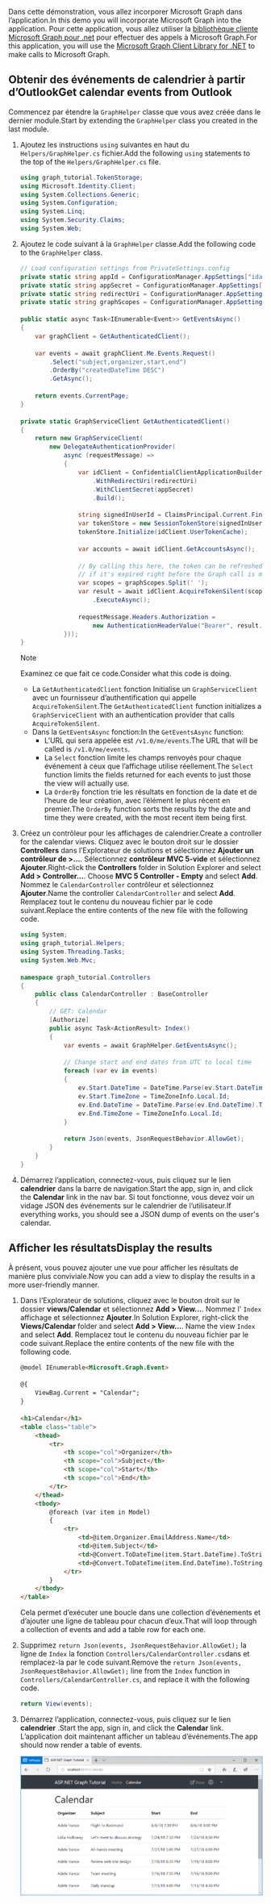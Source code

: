 <!-- markdownlint-disable MD002 MD041 -->

<span data-ttu-id="2f258-101">Dans cette démonstration, vous allez incorporer Microsoft Graph dans l’application.</span><span class="sxs-lookup"><span data-stu-id="2f258-101">In this demo you will incorporate Microsoft Graph into the application.</span></span> <span data-ttu-id="2f258-102">Pour cette application, vous allez utiliser la [bibliothèque cliente Microsoft Graph pour .net](https://github.com/microsoftgraph/msgraph-sdk-dotnet) pour effectuer des appels à Microsoft Graph.</span><span class="sxs-lookup"><span data-stu-id="2f258-102">For this application, you will use the [Microsoft Graph Client Library for .NET](https://github.com/microsoftgraph/msgraph-sdk-dotnet) to make calls to Microsoft Graph.</span></span>

## <a name="get-calendar-events-from-outlook"></a><span data-ttu-id="2f258-103">Obtenir des événements de calendrier à partir d’Outlook</span><span class="sxs-lookup"><span data-stu-id="2f258-103">Get calendar events from Outlook</span></span>

<span data-ttu-id="2f258-104">Commencez par étendre la `GraphHelper` classe que vous avez créée dans le dernier module.</span><span class="sxs-lookup"><span data-stu-id="2f258-104">Start by extending the `GraphHelper` class you created in the last module.</span></span>

1. <span data-ttu-id="2f258-105">Ajoutez les instructions `using` suivantes en haut du `Helpers/GraphHelper.cs` fichier.</span><span class="sxs-lookup"><span data-stu-id="2f258-105">Add the following `using` statements to the top of the `Helpers/GraphHelper.cs` file.</span></span>

    ```cs
    using graph_tutorial.TokenStorage;
    using Microsoft.Identity.Client;
    using System.Collections.Generic;
    using System.Configuration;
    using System.Linq;
    using System.Security.Claims;
    using System.Web;
    ```

1. <span data-ttu-id="2f258-106">Ajoutez le code suivant à la `GraphHelper` classe.</span><span class="sxs-lookup"><span data-stu-id="2f258-106">Add the following code to the `GraphHelper` class.</span></span>

    ```cs
    // Load configuration settings from PrivateSettings.config
    private static string appId = ConfigurationManager.AppSettings["ida:AppId"];
    private static string appSecret = ConfigurationManager.AppSettings["ida:AppSecret"];
    private static string redirectUri = ConfigurationManager.AppSettings["ida:RedirectUri"];
    private static string graphScopes = ConfigurationManager.AppSettings["ida:AppScopes"];

    public static async Task<IEnumerable<Event>> GetEventsAsync()
    {
        var graphClient = GetAuthenticatedClient();

        var events = await graphClient.Me.Events.Request()
            .Select("subject,organizer,start,end")
            .OrderBy("createdDateTime DESC")
            .GetAsync();

        return events.CurrentPage;
    }

    private static GraphServiceClient GetAuthenticatedClient()
    {
        return new GraphServiceClient(
            new DelegateAuthenticationProvider(
                async (requestMessage) =>
                {
                    var idClient = ConfidentialClientApplicationBuilder.Create(appId)
                        .WithRedirectUri(redirectUri)
                        .WithClientSecret(appSecret)
                        .Build();

                    string signedInUserId = ClaimsPrincipal.Current.FindFirst(ClaimTypes.NameIdentifier).Value;
                    var tokenStore = new SessionTokenStore(signedInUserId, HttpContext.Current);
                    tokenStore.Initialize(idClient.UserTokenCache);

                    var accounts = await idClient.GetAccountsAsync();

                    // By calling this here, the token can be refreshed
                    // if it's expired right before the Graph call is made
                    var scopes = graphScopes.Split(' ');
                    var result = await idClient.AcquireTokenSilent(scopes, accounts.FirstOrDefault())
                        .ExecuteAsync();

                    requestMessage.Headers.Authorization =
                        new AuthenticationHeaderValue("Bearer", result.AccessToken);
                }));
    }
    ```

    > [!NOTE]
    > <span data-ttu-id="2f258-107">Examinez ce que fait ce code.</span><span class="sxs-lookup"><span data-stu-id="2f258-107">Consider what this code is doing.</span></span>
    >
    > - <span data-ttu-id="2f258-108">La `GetAuthenticatedClient` fonction Initialise un `GraphServiceClient` avec un fournisseur d’authentification qui appelle `AcquireTokenSilent`.</span><span class="sxs-lookup"><span data-stu-id="2f258-108">The `GetAuthenticatedClient` function initializes a `GraphServiceClient` with an authentication provider that calls `AcquireTokenSilent`.</span></span>
    > - <span data-ttu-id="2f258-109">Dans la `GetEventsAsync` fonction:</span><span class="sxs-lookup"><span data-stu-id="2f258-109">In the `GetEventsAsync` function:</span></span>
    >   - <span data-ttu-id="2f258-110">L’URL qui sera appelée est `/v1.0/me/events`.</span><span class="sxs-lookup"><span data-stu-id="2f258-110">The URL that will be called is `/v1.0/me/events`.</span></span>
    >   - <span data-ttu-id="2f258-111">La `Select` fonction limite les champs renvoyés pour chaque événement à ceux que l’affichage utilise réellement.</span><span class="sxs-lookup"><span data-stu-id="2f258-111">The `Select` function limits the fields returned for each events to just those the view will actually use.</span></span>
    >   - <span data-ttu-id="2f258-112">La `OrderBy` fonction trie les résultats en fonction de la date et de l’heure de leur création, avec l’élément le plus récent en premier.</span><span class="sxs-lookup"><span data-stu-id="2f258-112">The `OrderBy` function sorts the results by the date and time they were created, with the most recent item being first.</span></span>

1. <span data-ttu-id="2f258-113">Créez un contrôleur pour les affichages de calendrier.</span><span class="sxs-lookup"><span data-stu-id="2f258-113">Create a controller for the calendar views.</span></span> <span data-ttu-id="2f258-114">Cliquez avec le bouton droit sur le dossier **Controllers** dans l’Explorateur de solutions et sélectionnez **Ajouter un contrôleur de >...**. Sélectionnez **contrôleur MVC 5-vide** et sélectionnez **Ajouter**.</span><span class="sxs-lookup"><span data-stu-id="2f258-114">Right-click the **Controllers** folder in Solution Explorer and select **Add > Controller...**. Choose **MVC 5 Controller - Empty** and select **Add**.</span></span> <span data-ttu-id="2f258-115">Nommez le `CalendarController` contrôleur et sélectionnez **Ajouter**.</span><span class="sxs-lookup"><span data-stu-id="2f258-115">Name the controller `CalendarController` and select **Add**.</span></span> <span data-ttu-id="2f258-116">Remplacez tout le contenu du nouveau fichier par le code suivant.</span><span class="sxs-lookup"><span data-stu-id="2f258-116">Replace the entire contents of the new file with the following code.</span></span>

    ```cs
    using System;
    using graph_tutorial.Helpers;
    using System.Threading.Tasks;
    using System.Web.Mvc;

    namespace graph_tutorial.Controllers
    {
        public class CalendarController : BaseController
        {
            // GET: Calendar
            [Authorize]
            public async Task<ActionResult> Index()
            {
                var events = await GraphHelper.GetEventsAsync();

                // Change start and end dates from UTC to local time
                foreach (var ev in events)
                {
                    ev.Start.DateTime = DateTime.Parse(ev.Start.DateTime).ToLocalTime().ToString();
                    ev.Start.TimeZone = TimeZoneInfo.Local.Id;
                    ev.End.DateTime = DateTime.Parse(ev.End.DateTime).ToLocalTime().ToString();
                    ev.End.TimeZone = TimeZoneInfo.Local.Id;
                }

                return Json(events, JsonRequestBehavior.AllowGet);
            }
        }
    }
    ```

1. <span data-ttu-id="2f258-117">Démarrez l’application, connectez-vous, puis cliquez sur le lien **calendrier** dans la barre de navigation.</span><span class="sxs-lookup"><span data-stu-id="2f258-117">Start the app, sign in, and click the **Calendar** link in the nav bar.</span></span> <span data-ttu-id="2f258-118">Si tout fonctionne, vous devez voir un vidage JSON des événements sur le calendrier de l’utilisateur.</span><span class="sxs-lookup"><span data-stu-id="2f258-118">If everything works, you should see a JSON dump of events on the user's calendar.</span></span>

## <a name="display-the-results"></a><span data-ttu-id="2f258-119">Afficher les résultats</span><span class="sxs-lookup"><span data-stu-id="2f258-119">Display the results</span></span>

<span data-ttu-id="2f258-120">À présent, vous pouvez ajouter une vue pour afficher les résultats de manière plus conviviale.</span><span class="sxs-lookup"><span data-stu-id="2f258-120">Now you can add a view to display the results in a more user-friendly manner.</span></span>

1. <span data-ttu-id="2f258-121">Dans l’Explorateur de solutions, cliquez avec le bouton droit sur le dossier **views/Calendar** et sélectionnez **Add > View...**. Nommez l' `Index` affichage et sélectionnez **Ajouter**.</span><span class="sxs-lookup"><span data-stu-id="2f258-121">In Solution Explorer, right-click the **Views/Calendar** folder and select **Add > View...**. Name the view `Index` and select **Add**.</span></span> <span data-ttu-id="2f258-122">Remplacez tout le contenu du nouveau fichier par le code suivant.</span><span class="sxs-lookup"><span data-stu-id="2f258-122">Replace the entire contents of the new file with the following code.</span></span>

    ```html
    @model IEnumerable<Microsoft.Graph.Event>

    @{
        ViewBag.Current = "Calendar";
    }

    <h1>Calendar</h1>
    <table class="table">
        <thead>
            <tr>
                <th scope="col">Organizer</th>
                <th scope="col">Subject</th>
                <th scope="col">Start</th>
                <th scope="col">End</th>
            </tr>
        </thead>
        <tbody>
            @foreach (var item in Model)
            {
                <tr>
                    <td>@item.Organizer.EmailAddress.Name</td>
                    <td>@item.Subject</td>
                    <td>@Convert.ToDateTime(item.Start.DateTime).ToString("M/d/yy h:mm tt")</td>
                    <td>@Convert.ToDateTime(item.End.DateTime).ToString("M/d/yy h:mm tt")</td>
                </tr>
            }
        </tbody>
    </table>
    ```

    <span data-ttu-id="2f258-123">Cela permet d’exécuter une boucle dans une collection d’événements et d’ajouter une ligne de tableau pour chacun d’eux.</span><span class="sxs-lookup"><span data-stu-id="2f258-123">That will loop through a collection of events and add a table row for each one.</span></span>

1. <span data-ttu-id="2f258-124">Supprimez `return Json(events, JsonRequestBehavior.AllowGet);` la ligne de `Index` la fonction `Controllers/CalendarController.cs`dans et remplacez-la par le code suivant.</span><span class="sxs-lookup"><span data-stu-id="2f258-124">Remove the `return Json(events, JsonRequestBehavior.AllowGet);` line from the `Index` function in `Controllers/CalendarController.cs`, and replace it with the following code.</span></span>

    ```cs
    return View(events);
    ```

1. <span data-ttu-id="2f258-125">Démarrez l’application, connectez-vous, puis cliquez sur le lien **calendrier** .</span><span class="sxs-lookup"><span data-stu-id="2f258-125">Start the app, sign in, and click the **Calendar** link.</span></span> <span data-ttu-id="2f258-126">L’application doit maintenant afficher un tableau d’événements.</span><span class="sxs-lookup"><span data-stu-id="2f258-126">The app should now render a table of events.</span></span>

    ![Capture d’écran du tableau des événements](./images/add-msgraph-01.png)

